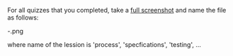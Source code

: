 For all quizzes that you completed, take a [full screenshot](https://www.utilitylog.com/full-page-screenshot-chrome/) and name the file as follows:

<YourFullName>-<name of the lession>.png

where name of the lession is 'process', 'specfications', 'testing', ...